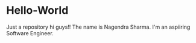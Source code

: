 # Hello-World
Just a repository
hi guys!!
The name is Nagendra Sharma.
I'm an aspiiring Software Engineer.
